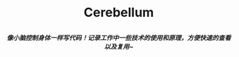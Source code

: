 <h1 align="center" style="margin: 30px 0 30px; font-weight: bold;">Cerebellum</h1>
<h5 align="center">像小脑控制身体一样写代码！记录工作中一些技术的使用和原理，方便快速的查看以及复用~</h5>